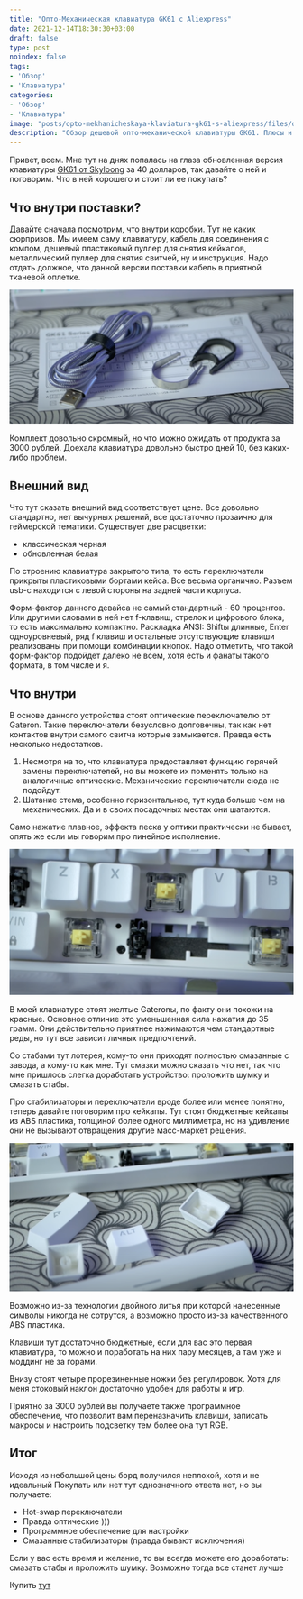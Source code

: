 ```yaml
---
title: "Опто-Механическая клавиатура GK61 c Aliexpress"
date: 2021-12-14T18:30:30+03:00
draft: false
type: post
noindex: false
tags:
- 'Обзор'
- 'Клавиатура'
categories:
- 'Обзор'
- 'Клавиатура'
image: "posts/opto-mekhanicheskaya-klaviatura-gk61-s-aliexpress/files/dc9f31fc51d4c5ece98c48b31f3040fa.png"
description: "Обзор дешевой опто-механической клавиатуры GK61. Плюсы и минусы."
---
```


Привет, всем. Мне тут на днях попалась на глаза обновленная версия клавиатуры [GK61 от  Skyloong](https://s.click.aliexpress.com/e/_9IlgsU) за 40 долларов, так давайте о ней и поговорим. Что в ней хорошего и стоит ли ее покупать?

 ##  Что внутри поставки? 

 Давайте сначала посмотрим, что внутри коробки. Тут не каких сюрпризов. 
 Мы имеем саму клавиатуру, кабель для соединения с компом, дешевый пластиковый пуллер для снятия кейкапов, металлический пуллер для снятия свитчей, ну и инструкция. Надо отдать должное, что данной версии поставки  кабель в приятной тканевой оплетке.

![](files/8435de93f1b0a0327aa944ed9beebf78.png)

Комплект довольно скромный, но что можно ожидать от продукта за 3000 рублей. Доехала клавиатура довольно быстро дней 10, без каких-либо проблем. 

## Внешний вид 

Что тут сказать внешний вид соответствует цене. Все довольно стандартно, нет вычурных решений, все достаточно прозаично для геймерской тематики. Существует две расцветки: 
- классическая черная 
- обновленная белая 

По строению клавиатура закрытого типа, то есть переключатели прикрыты пластиковыми бортами кейса. Все весьма органично. Разъем usb-c находится с левой стороны на задней части корпуса. 

Форм-фактор  данного девайса не самый стандартный - 60 процентов. Или другими словами  в ней нет f-клавиш, стрелок и цифрового блока, то есть максимально компактно.  Раскладка ANSI: Shiftы длинные, Enter одноуровневый, ряд f клавиш и остальные отсутствующие клавиши реализованы при помощи комбинации кнопок. Надо отметить, что такой форм-фактор подойдет далеко не всем, хотя есть и фанаты такого формата, в том числе и я. 

##  Что внутри 

В основе данного устройства стоят оптические переключателю от Gateron. Такие переключатели безусловно долговечны, так как нет контактов внутри самого свитча которые замыкается. Правда есть несколько недостатков. 
1. Несмотря на то, что клавиатура предоставляет функцию горячей замены переключателей, но вы можете их поменять только на аналогичные оптические. Механические переключатели сюда не подойдут. 
2. Шатание стема, особенно горизонтальное, тут куда больше чем на механических. Да и в своих посадочных местах они шатаются.  

Само нажатие плавное, эффекта песка у оптики практически не бывает, опять же если мы говорим про линейное исполнение.

![](files/a7e778c7c90843d199117365b809c82d.png)

В моей клавиатуре стоят желтые Gateronы, по факту они похожи на красные. Основное отличие это уменьшенная сила нажатия до 35 грамм. Они действительно приятнее нажимаются чем стандартные реды, но тут все зависит личных предпочтений.

Со стабами тут лотерея, кому-то они приходят полностью смазанные с завода, а кому-то как мне. Тут смазки можно сказать что нет, так что мне пришлось слегка доработать устройство: проложить шумку и смазать стабы.

Про стабилизаторы и переключатели вроде более или менее понятно, теперь давайте поговорим про кейкапы. Тут стоят бюджетные кейкапы из ABS пластика, толщиной более одного миллиметра, но на удивление они не вызывают отвращения другие масс-маркет решения.

![](files/44a92fe0331be57c3bf3813684b02cc1.png)

Возможно из-за технологии двойного литья при которой нанесенные символы никогда не сотрутся, а возможно просто из-за качественного ABS пластика. 

Клавиши тут достаточно бюджетные, если для вас это первая клавиатура, то можно и поработать на них пару месяцев, а там уже  и моддинг не за горами.

Внизу стоят четыре прорезиненные ножки без регулировок. Хотя для меня стоковый наклон достаточно удобен для работы и игр. 

Приятно  за 3000 рублей вы получаете также программное обеспечение, что позволит вам переназначить клавиши, записать макросы и настроить подсветку тем более она тут RGB.

## Итог 

Исходя из небольшой цены борд получился неплохой, хотя и не идеальный  Покупать или нет тут однозначного ответа нет, но вы получаете: 
- Hot-swap переключатели
- Правда оптические ))) 
- Программное обеспечение для настройки 
- Смазанные стабилизаторы (правда бывают исключения) 

Если у вас есть время и желание, то вы всегда можете его доработать: смазать стабы и проложить шумку. Возможно тогда все станет лучше

Купить [тут](https://s.click.aliexpress.com/e/_9IlgsU)
